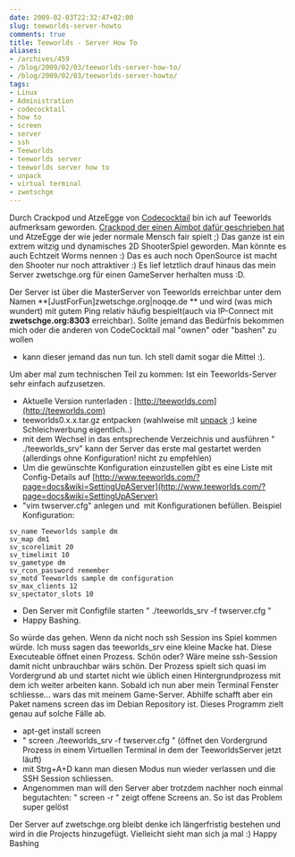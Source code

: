 ```yaml
---
date: 2009-02-03T22:32:47+02:00
slug: teeworlds-server-howto
comments: true
title: Teeworlds - Server How To
aliases:
- /archives/459
- /blog/2009/02/03/teeworlds-server-how-to/
- /blog/2009/02/03/teeworlds-server-howto/
tags:
- Linux
- Administration
- codecocktail
- how to
- screen
- server
- ssh
- Teeworlds
- teeworlds server
- teeworlds server how to
- unpack
- virtual terminal
- zwetschge
---
```


Durch Crackpod und AtzeEgge von
[Codecocktail](http://codecocktail.wordpress.com) bin ich auf Teeworlds
aufmerksam geworden. [Crackpod der einen Aimbot dafür geschrieben
hat](http://crackpod.bplaced.net) und AtzeEgge der wie jeder normale Mensch
fair spielt ;) Das ganze ist ein extrem witzig und dynamisches 2D
ShooterSpiel geworden. Man könnte es auch Echtzeit Worms nennen :) Das es
auch noch OpenSource ist macht den Shooter nur noch attraktiver :) Es lief
letztlich drauf hinaus das mein Server zwetschge.org für einen GameServer
herhalten muss :D.

Der Server ist über die MasterServer von Teeworlds erreichbar unter dem
Namen **[JustForFun]zwetschge.org|noqqe.de ** und wird (was mich wundert)
mit gutem Ping relativ häufig bespielt(auch via IP-Connect mit
**zwetschge.org:8303** erreichbar). Sollte jemand das Bedürfnis bekommen
mich oder die anderen von CodeCocktail mal "ownen" oder "bashen" zu wollen
- kann dieser jemand das nun tun. Ich stell damit sogar die Mittel :).

Um aber mal zum technischen Teil zu kommen: Ist ein Teeworlds-Server sehr
einfach aufzusetzen.


  * Aktuelle Version runterladen :
    [http://teeworlds.com](http://teeworlds.com)
  * teeworlds0.x.x.tar.gz entpacken (wahlweise mit
    [unpack](http://zwetschge.org/unpack/) ;) keine Schleichwerbung
    eigentlich..)
  * mit dem Wechsel in das entsprechende Verzeichnis und ausführen "
    ./teeworlds_srv" kann der Server das erste mal gestartet werden
    (allerdings ohne Konfiguration! nicht zu empfehlen)
  * Um die gewünschte Konfiguration einzustellen gibt es eine Liste mit
    Config-Details auf
    [http://www.teeworlds.com/?page=docs&wiki=SettingUpAServer](http://www.teeworlds.com/?page=docs&wiki=SettingUpAServer)
  * "vim twserver.cfg" anlegen und  mit Konfigurationen befüllen. Beispiel
    Konfiguration:

```
sv_name Teeworlds sample dm
sv_map dm1
sv_scorelimit 20
sv_timelimit 10
sv_gametype dm
sv_rcon_password remember
sv_motd Teeworlds sample dm configuration
sv_max_clients 12
sv_spectator_slots 10
```

  * Den Server mit Configfile starten " ./teeworlds_srv -f twserver.cfg "
  * Happy Bashing.

So würde das gehen. Wenn da nicht noch ssh Session ins Spiel kommen würde.
Ich muss sagen das teeworlds_srv eine kleine Macke hat. Diese Executeable
öffnet einen Prozess. Schön oder? Wäre meine ssh-Session damit nicht
unbrauchbar wärs schön. Der Prozess spielt sich quasi im Vordergrund ab und
startet nicht wie üblich einen Hintergrundprozess mit dem ich weiter
arbeiten kann. Sobald ich nun aber mein Terminal Fenster schliesse... wars
das mit meinem Game-Server. Abhilfe schafft aber ein Paket namens screen
das im Debian Repository ist. Dieses Programm zielt genau auf solche Fälle
ab.

  * apt-get install screen
  * " screen  ./teeworlds_srv -f twserver.cfg " (öffnet den Vordergrund
    Prozess in einem Virtuellen Terminal in dem der TeeworldsServer jetzt
    läuft)
  * mit Strg+A+D kann man diesen Modus nun wieder verlassen und die SSH
    Session schliessen.
  * Angenommen man will den Server aber trotzdem nachher noch einmal
    begutachten: " screen -r " zeigt offene Screens an. So ist das Problem
    super gelöst

Der Server auf zwetschge.org bleibt denke ich längerfristig bestehen und
wird in die Projects hinzugefügt. Vielleicht sieht man sich ja mal :) Happy
Bashing
